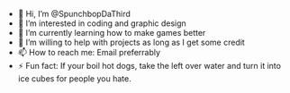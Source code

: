- 👋 Hi, I’m @SpunchbopDaThird
- 👀 I’m interested in coding and graphic design
- 🌱 I’m currently learning how to make games better
- 💞️ I’m willing to help with projects as long as I get some credit
- 📫 How to reach me: Email preferrably
- ⚡ Fun fact: If your boil hot dogs, take the left over water and turn it into ice cubes for people you hate.

<!---
SpunchbopDaThird/SpunchbopDaThird is a ✨ special ✨ repository because its `README.md` (this file) appears on your GitHub profile.
You can click the Preview link to take a look at your changes.
--->
